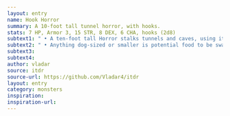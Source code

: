```yaml
---
layout: entry
name: Hook Horror
summary: A 10-foot tall tunnel horror, with hooks.
stats: 7 HP, Armor 3, 15 STR, 8 DEX, 6 CHA, hooks (2d8)
subtext1: " • A ten-foot tall Horror stalks tunnels and caves, using its audible clicking as a form of echolocation. Its vision is very poor, and it is easily disoriented by loud noises."
subtext2: " • Anything dog-sized or smaller is potential food to be swallowed whole when dealt Critical Damage, causing d6 STR Loss each round after swallowing. It will treat anything larger than this as a threat to its territory and fight fiercely but CHA avoid anything larger than itself."
subtext3:
subtext4:
author: vladar
source: itdr
source-url: https://github.com/Vladar4/itdr
layout: entry
category: monsters
inspiration:
inspiration-url:
---
```

